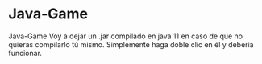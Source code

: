 # Java-Game
Java-Game Voy a dejar un .jar compilado en java 11 en caso de que no quieras compilarlo tú mismo. Simplemente haga doble clic en él y debería funcionar.
